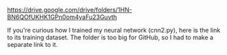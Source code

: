 https://drive.google.com/drive/folders/1HN-BN6QOfUKHK1GPn0om4yaFu23Guvth

If you're curious how I trained my neural network (cnn2.py), here is the link to its training dataset. The folder is too big for GitHub, so I had to make a separate link to it.
